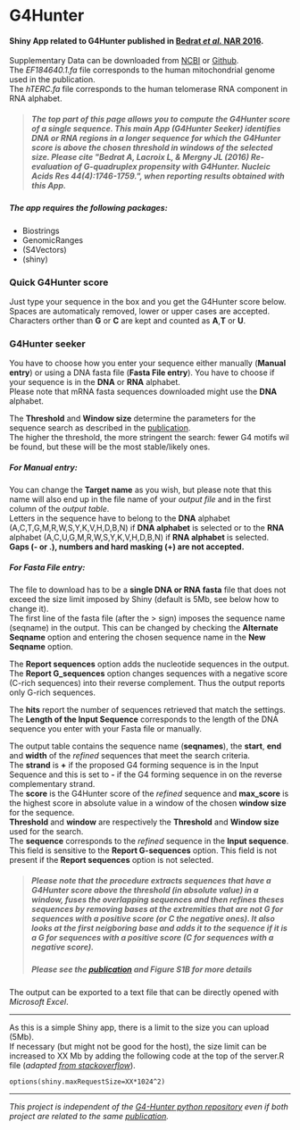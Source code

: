 # G4Hunter
#### Shiny App related to G4Hunter published in [Bedrat _et al._ NAR 2016][paper ref].  
Supplementary Data can be downloaded from [NCBI](http://www.ncbi.nlm.nih.gov/pmc/articles/PMC4770238/bin/supp_44_4_1746__index.html) or [Github](https://github.com/LacroixLaurent/G4HunterPaperGit).    
The _EF184640.1.fa_ file corresponds to the human mitochondrial genome used in the publication.  
The _hTERC.fa_ file corresponds to the human telomerase RNA component in RNA alphabet.  

> ##### The top part of this page allows you to compute the G4Hunter score of a single sequence. This main App (G4Hunter Seeker) identifies DNA or RNA regions in a longer sequence for which the G4Hunter score is above the chosen threshold in windows of the selected size. Please cite _"Bedrat A, Lacroix L, & Mergny JL (2016) Re-evaluation of G-quadruplex propensity with G4Hunter. Nucleic Acids Res 44(4):1746-1759."_, when reporting results obtained with this App.

##### The app requires the following packages:
* Biostrings
* GenomicRanges
* (S4Vectors)
* (shiny)

### Quick G4Hunter score
Just type your sequence in the box and you get the G4Hunter score below.  
Spaces are automaticaly removed, lower or upper cases are accepted.  
Characters orther than **G** or **C** are kept and counted as **A**,**T** or **U**.

###  G4Hunter seeker
You have to choose how you enter your sequence either manually (**Manual entry**) or using a DNA fasta file (**Fasta File entry**).
You have to choose if your sequence is in the **DNA** or **RNA** alphabet.  
Please note that mRNA fasta sequences downloaded might use the **DNA** alphabet.  

The **Threshold** and **Window size** determine the parameters for the sequence search as described in the [publication][paper ref].  
The higher the threshold, the more stringent the search: fewer G4 motifs wil be found, but these will be the most stable/likely ones.  

##### For **Manual entry**:
You can change the **Target name** as you wish, but please note that this name will also end up in the file name of your _output file_ and in the first column of the _output table_.  
Letters in the sequence have to belong to the **DNA** alphabet (A,C,T,G,M,R,W,S,Y,K,V,H,D,B,N) if **DNA alphabet** is selected or to the **RNA** alphabet (A,C,U,G,M,R,W,S,Y,K,V,H,D,B,N) if **RNA alphabet** is selected.  
**Gaps (- or .), numbers and hard masking (+) are not accepted.**  


##### For **Fasta File entry**:
The file to download has to be a **single DNA or RNA fasta** file that does not exceed the size limit imposed by Shiny (default is 5Mb, see below how to change it).  
The first line of the fasta file (after the > sign) imposes the sequence name (seqname) in the output. This can be changed by checking the **Alternate Seqname** option and entering the chosen sequence name in the **New Seqname** option.

The **Report sequences** option adds the nucleotide sequences in the output.  
The **Report G_sequences** option changes sequences with a negative score (C-rich sequences) into their reverse complement. Thus the output reports only G-rich sequences.

The **hits** report the number of sequences retrieved that match the settings.  
The **Length of the Input Sequence** corresponds to the length of the DNA sequence you enter with your Fasta file or manually.

The output table contains the sequence name (**seqnames**), the **start**, **end** and **width** of the _refined_ sequences that meet the search criteria.  
The **strand** is **+** if the proposed G4 forming sequence is in the Input Sequence and this is set to **-** if the G4 forming sequence in on the reverse complementary strand.  
The **score** is the G4Hunter score of the _refined_ sequence and **max_score** is the highest score in absolute value in a window of the chosen **window size** for the sequence.  
**Threshold** and **window** are respectively the **Threshold** and **Window size** used for the search.  
The **sequence** corresponds to the _refined_ sequence in the **Input sequence**. This field is sensitive to the **Report G-sequences** option. This field is not present if the **Report sequences** option is not selected.  

> ##### Please note that the procedure extracts sequences that have a G4Hunter score above the threshold (in absolute value) in a window, fuses the overlapping sequences and then _refines_ theses sequences by removing bases at the extremities that are not G for sequences with a positive score (or C the negative ones). It also looks at the first neigboring base and adds it to the sequence if it is a G for sequences with a positive score (C for sequences with a negative score).  
> ##### Please see the [publication][paper ref] and Figure S1B for more details

The output can be exported to a text file that can be directly opened with _Microsoft Excel_.

--------------------------------------------------------------------------
As this is a simple Shiny app, there is a limit to the size you can upload (5Mb).  
If necessary (but might not be good for the host), the size limit can be increased  to XX Mb by adding the following code at the top of the server.R file (_adapted [from stackoverflow](http://stackoverflow.com/questions/18037737/how-to-change-maximum-upload-size-exceeded-restriction-in-shiny-and-save-user)_).  
```{r}
options(shiny.maxRequestSize=XX*1024^2)
```

--------------------------------------------------------------------------
_This project is independent of the [G4-Hunter python repository](https://github.com/AnimaTardeb/G4-Hunter) even if both project are related to the same [publication][paper ref]._


[paper ref]:http://doi.org/10.1093/nar/gkw006
